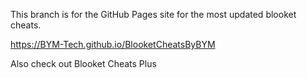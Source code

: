 This branch is for the GitHub Pages site for the most updated blooket cheats.

https://BYM-Tech.github.io/BlooketCheatsByBYM

Also check out Blooket Cheats Plus
